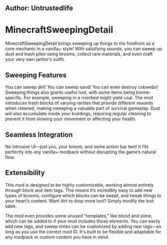 ## Author: Untrustedlife

# MinecraftSweepingDetail
MinecraftSweepingDetail brings sweeping up things to the forefront as a core mechanic in a vanilla+ style! With satisfying sounds, you can sweep up dust and trash piles using brooms, collect rare materials, and even craft your very own janitor’s outfit.

## Sweeping Features
You can sweep dirt! You can sweep sand! You can even destroy cobwebs!
Sweeping things also grants useful loot, with some items being biome-specific. For example, sweeping in a riverbed might yield coal. The mod introduces trash blocks of varying rarities that provide different rewards when cleaned, making sweeping a valuable part of survival gameplay. Dust will also accumulate inside your buildings, requiring regular cleaning to prevent it from slowing your movement or affecting your health.

## Seamless Integration
No intrusive UI—just you, your broom, and some action bar text! It fits perfectly into any vanilla+ modpack without disrupting the game’s natural flow.

## Extensibility
This mod is designed to be highly customizable, working almost entirely through block and item tags. This means it’s incredibly easy to add new types of brooms, configure which blocks can be swept, and tweak things to your heart’s content. Want dirt to drop more loot? Simply modify the loot table.

The mod even provides some unused "templates," like blood and slime, which can be added to if your mod includes those elements. You can easily add new tags, and sweep times can be customized by adding new tags—as long as you use the correct mod ID. It's built to be flexible and adaptable for any modpack or custom content you have in mind.
